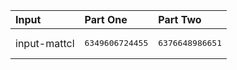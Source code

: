 | Input | Part One | Part Two |
|:---|:---|:---|
|input-mattcl|<pre>6349606724455</pre>|<pre>6376648986651</pre>|